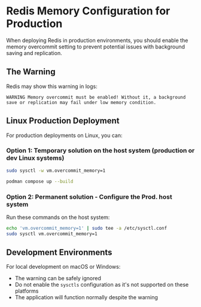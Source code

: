 # Redis Memory Configuration for Production

When deploying Redis in production environments, you should enable the memory overcommit setting to prevent potential issues with background saving and replication.

## The Warning

Redis may show this warning in logs:
```
WARNING Memory overcommit must be enabled! Without it, a background save or replication may fail under low memory condition.
```

## Linux Production Deployment

For production deployments on Linux, you can:

### Option 1: Temporary solution on the host system (production or dev Linux systems)
```bash
sudo sysctl -w vm.overcommit_memory=1

podman compose up --build
```

### Option 2: Permanent solution - Configure the Prod. host system
Run these commands on the host system:
```bash
echo 'vm.overcommit_memory=1' | sudo tee -a /etc/sysctl.conf
sudo sysctl vm.overcommit_memory=1
```

## Development Environments

For local development on macOS or Windows:
- The warning can be safely ignored
- Do not enable the `sysctls` configuration as it's not supported on these platforms
- The application will function normally despite the warning
